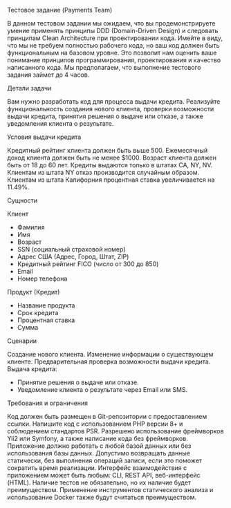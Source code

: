 Тестовое задание (Payments Team)

В данном тестовом задании мы ожидаем, что вы продемонстрируете умение применять принципы DDD (Domain-Driven Design) и следовать принципам Clean Architecture при проектировании кода. Имейте в виду, что мы не требуем полностью рабочего кода, но ваш код должен быть функциональным на базовом уровне. Это позволит нам оценить ваше понимание принципов программирования, проектирования и качество написанного кода. Мы предполагаем, что выполнение тестового задания займет до 4 часов.

Детали задачи

Вам нужно разработать код для процесса выдачи кредита. Реализуйте функциональность создания нового клиента, проверки возможности выдачи кредита, принятия решения о выдаче или отказе, а также уведомления клиента о результате.

Условия выдачи кредита

Кредитный рейтинг клиента должен быть выше 500.
Ежемесячный доход клиента должен быть не менее $1000.
Возраст клиента должен быть от 18 до 60 лет.
Кредиты выдаются только в штатах CA, NY, NV.
Клиентам из штата NY отказ производится случайным образом.
Клиентам из штата Калифорния процентная ставка увеличивается на 11.49%.

Сущности

Клиент
- Фамилия
- Имя
- Возраст
- SSN (социальный страховой номер)
- Адрес США (Адрес, Город, Штат, ZIP)
- Кредитный рейтинг FICO (число от 300 до 850)
- Email
- Номер телефона

Продукт (Кредит)
- Название продукта
- Срок кредита
- Процентная ставка
- Сумма

Сценарии

Создание нового клиента.
Изменение информации о существующем клиенте.
Предварительная проверка возможности выдачи кредита.
Выдача кредита:
- Принятие решения о выдаче или отказе.
- Уведомление клиента о результате через Email или SMS.

Требования и ограничения

Код должен быть размещен в Git-репозитории с предоставлением ссылки.
Напишите код с использованием PHP версии 8+ и соблюдением стандартов PSR.
Разрешено использование фреймворков Yii2 или Symfony, а также написание кода без фреймворков.
Приложение должно работать с любой базой данных или без использования базы данных. Допустимо возвращать данные статически, без выполнения операций записи, если это поможет сократить время реализации.
Интерфейс взаимодействия с приложением может быть любым: CLI, REST API, веб-интерфейс (HTML).
Наличие тестов не обязательно, но их наличие будет преимуществом.
Применение инструментов статического анализа и использование Docker также будут считаться преимуществом.
